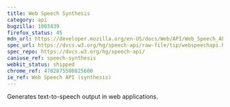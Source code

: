 ```yaml
---
title: Web Speech Synthesis
category: api
bugzilla: 1003439
firefox_status: 45
mdn_url: https://developer.mozilla.org/en-US/docs/Web/API/Web_Speech_API#Speech_synthesis
spec_url: https://dvcs.w3.org/hg/speech-api/raw-file/tip/webspeechapi.html
spec_repo: https://dvcs.w3.org/hg/speech-api/
caniuse_ref: speech-synthesis
webkit_status: shipped
chrome_ref: 4782875580825600
ie_ref: Web Speech API (synthesis)
---
```


Generates text-to-speech output in web applications.
